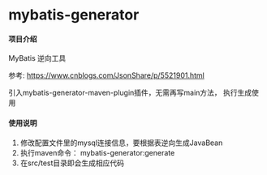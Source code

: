 # mybatis-generator

#### 项目介绍
MyBatis 逆向工具

参考: https://www.cnblogs.com/JsonShare/p/5521901.html

引入mybatis-generator-maven-plugin插件，无需再写main方法，
  执行生成使用



#### 使用说明
1. 修改配置文件里的mysql连接信息，要根据表逆向生成JavaBean
2. 执行maven命令： mybatis-generator:generate
3. 在src/test目录即会生成相应代码


